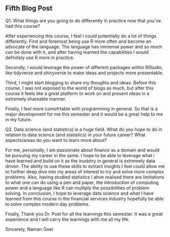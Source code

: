 ## Fifth Blog Post  

Q1. What things are you going to do differently in practice now that you've had this course?  

After experiencing this course, I feel I could potentially do a lot of things differently. First and foremost being use R more often and become an advocate of the language. The language has immense power and so much can be done with it, and after having learned the capabilities I would definitely use R more in practice.  

Secondly, I would leverage the power of different packages within RStudio, like tidyverse and shinyverse to make ideas and projects more presentable.  

Third, I might start blogging to share my thoughts and ideas. Before this course, I was not exposed to the world of blogs as much, but after this course it feels like a great platform to work on and present ideas in a extremely shareable manner.  

Finally, I feel more comofrtable with programming in general. So that is a major development for me this semester and it would be a great help to me in my future.  

Q2. Data science (and statistics) is a huge field. What do you hope to do in relation to data science (and statistics) in your future career? What aspects/areas do you want to learn more about?  

For me, personally, I am passionate about finance as a domain and would be pursuing my career in the same. I hope to be able to leverage what i have learned and build on it as the inudstry in general is extremely data driven. The ability to use these skills to extract insights I feel could allow me to further deep dive into my areas of interest to try and solve more complex problems. Also, having studied statistics I ahve realised there are limitations to what one can do using a pen and paper, the introduction of computing power and a language like R can multiply the possibilities of problem solving. In conclusion, I hope to leverage data science and what I have learned from this course in the financial services industry hopefully be able to solve complex modern day problems.  


Finally, Thank you Dr. Post for all the learnings this semester. It was a great experience and I will carry the learnings with me all my life.  

Sincerely,
Naman Goel
